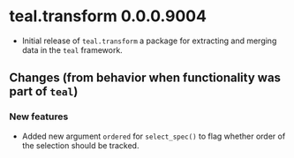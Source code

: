 # teal.transform 0.0.0.9004

* Initial release of `teal.transform` a package for extracting and merging data in the `teal` framework.

## Changes (from behavior when functionality was part of `teal`)

### New features
* Added new argument `ordered` for `select_spec()` to flag whether order of the selection should be tracked.
